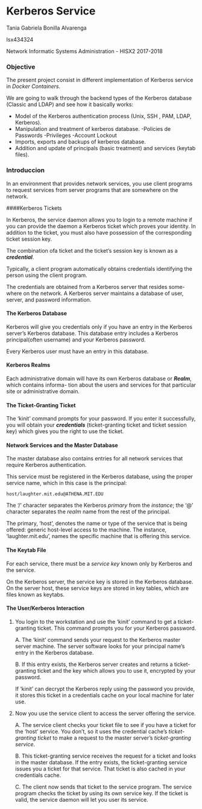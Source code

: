 # Kerberos Service

Tania Gabriela Bonilla Alvarenga

Isx434324

Network Informatic Systems Administration  - HISX2 2017-2018

### Objective
The present project consist in different implementation of Kerberos service in _Docker Containers_.

We are going to walk through the backend types of the Kerberos database (Classic and LDAP) and see how it basically works:

- Model of the Kerberos authentication process (Unix, SSH , PAM, LDAP, Kerberos).
- Manipulation and treatment of kerberos database.
	-Policies de Passwords
	-Privileges
	-Account Lockout
- Imports, exports and backups of kerberos database. 
- Addition and update of principals (basic treatment) and services (keytab files).


### Introduccion
In an environment that provides network services, you use client programs to request services
from server programs that are somewhere on the network.

####Kerberos Tickets

In Kerberos, the service daemon allows you to login to a remote machine if you can
provide the daemon a Kerberos ticket which proves your identity. In addition to the ticket,
you must also have possession of the corresponding ticket session key.

The combination ofa ticket and the ticket’s session key is known as a **_credential_**.

Typically, a client program automatically obtains credentials identifying the person using
the client program.

The credentials are obtained from a Kerberos server that resides some-
where on the network. A Kerberos server maintains a database of user, server, and password
information.

#### The Kerberos Database

Kerberos will give you credentials only if you have an entry in the Kerberos server’s Kerberos
database. This database entry includes a Kerberos principal(often username) and your Kerberos password.

Every Kerberos user must have an entry in this database.

#### Kerberos Realms

Each administrative domain will have its own Kerberos database or **_Realm_**, which contains informa-
tion about the users and services for that particular site or administrative domain.

#### The Ticket-Granting Ticket

The ‘kinit’ command prompts for your password. If you enter it successfully, you will
obtain your **_credentials_** (ticket-granting ticket and ticket session key) which gives you the right to use the ticket.

#### Network Services and the Master Database

The master database also contains entries for all network services that require Kerberos authentication.

This service must be registered in the Kerberos database, using the proper service name,
which in this case is the principal:
	
	host/laughter.mit.edu@ATHENA.MIT.EDU


The ‘/’ character separates the Kerberos _primary_ from the _instance_; the ‘@’ character separates the _realm_ name from the rest of the principal.

The primary, ‘host’, denotes the name or type of the service that is being offered: generic host-level access to the machine.
The instance, ‘laughter.mit.edu’, names the specific machine that is offering this service.


#### The Keytab File

For each service, there must be a _service key_ known only by Kerberos and the service.

On the Kerberos server, the service key is stored in the Kerberos database.
On the server host, these service keys are stored in key tables, which are files known as
keytabs.


#### The User/Kerberos Interaction

1. You login to the workstation and use the ‘kinit’ command to get a ticket-granting
ticket. This command prompts you for your Kerberos password.

	A. The ‘kinit’ command sends your request to the Kerberos master server machine.
	The server software looks for your principal name’s entry in the Kerberos database.
	
	B. If this entry exists, the Kerberos server creates and returns a ticket-granting ticket
	and the key which allows you to use it, encrypted by your password.
	
	If ‘kinit’ can decrypt the Kerberos reply using the password you provide, it stores this ticket in
	a credentials cache on your local machine for later use.
	
2. Now you use the service client to access the server offering the service.

	A. The service client checks your ticket file to see if you have a ticket for the ‘host’
	service. You don’t, so it uses the credential cache’s _ticket-granting ticket_
	to make a request to the master server’s _ticket-granting service_.

	B. This ticket-granting service receives the request for a ticket and looks in the master database.
	If the entry exists, the ticket-granting service issues you a ticket for that service.
	That ticket is also cached in your credentials cache.

	C. The client now sends that ticket to the service program.
	The service program checks the ticket by using its own service key.
	If the ticket is valid, the service daemon will let you user its service.


